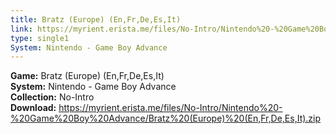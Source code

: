 ```yaml
---
title: Bratz (Europe) (En,Fr,De,Es,It)
link: https://myrient.erista.me/files/No-Intro/Nintendo%20-%20Game%20Boy%20Advance/Bratz%20(Europe)%20(En,Fr,De,Es,It).zip
type: single1
System: Nintendo - Game Boy Advance
---
```

<b>Game:</b> Bratz (Europe) (En,Fr,De,Es,It)<br>
<b>System:</b> Nintendo - Game Boy Advance<br>
<b>Collection:</b> No-Intro<br>
<b>Download:</b> https://myrient.erista.me/files/No-Intro/Nintendo%20-%20Game%20Boy%20Advance/Bratz%20(Europe)%20(En,Fr,De,Es,It).zip